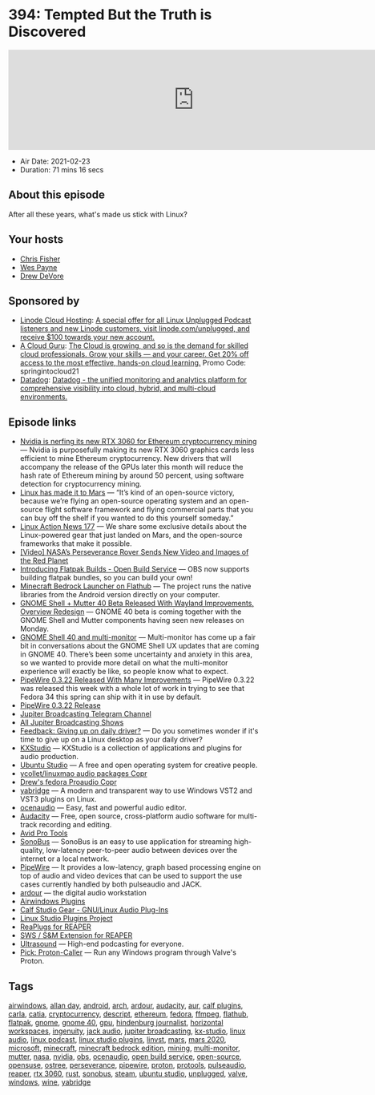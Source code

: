 # 394: Tempted But the Truth is Discovered

<iframe src="https://player.fireside.fm/v2/RUkczH-V+7ebZgCcB?theme=dark" width="740" height="200" frameborder="0" scrolling="no"></iframe>

* Air Date: 2021-02-23
* Duration: 71 mins 16 secs

## About this episode

After all these years, what's made us stick with Linux?

## Your hosts
* [Chris Fisher](https://linuxunplugged.com/hosts/chrislas)
* [Wes Payne](https://linuxunplugged.com/hosts/wes)
* [Drew DeVore](https://linuxunplugged.com/guests/drewdevore)

## Sponsored by

  * [Linode Cloud Hosting](https://linode.com/unplugged): [A special offer for all Linux Unplugged Podcast listeners and new Linode customers, visit linode.com/unplugged, and receive $100 towards your new account. ](https://linode.com/unplugged)
  * [A Cloud Guru](https://acloudguru.com/pricing?utm_source=jupiter&utm_medium=cpc&utm_campaign=2021_springintocloud): [The Cloud is growing, and so is the demand for skilled cloud professionals. Grow your skills — and your career. Get 20% off access to the most effective, hands-on cloud learning.](https://acloudguru.com/pricing?utm_source=jupiter&utm_medium=cpc&utm_campaign=2021_springintocloud) Promo Code: springintocloud21
  * [Datadog](http://datadog.com/unplugged): [Datadog - the unified monitoring and analytics platform for comprehensive visibility into cloud, hybrid, and multi-cloud environments.](http://datadog.com/unplugged)



## Episode links

  * [Nvidia is nerfing its new RTX 3060 for Ethereum cryptocurrency mining](https://www.theverge.com/2021/2/18/22289154/nvidia-rtx-3060-ethereum-mining-drivers-limit-cryptocurrency "Nvidia is nerfing its new RTX 3060 for Ethereum cryptocurrency mining") — Nvidia is purposefully making its new RTX 3060 graphics cards less efficient to mine Ethereum cryptocurrency. New drivers that will accompany the release of the GPUs later this month will reduce the hash rate of Ethereum mining by around 50 percent, using software detection for cryptocurrency mining.
  * [Linux has made it to Mars](https://www.theverge.com/2021/2/19/22291324/linux-perseverance-mars-curiosity-ingenuity "Linux has made it to Mars") — “It’s kind of an open-source victory, because we’re flying an open-source operating system and an open-source flight software framework and flying commercial parts that you can buy off the shelf if you wanted to do this yourself someday.”
  * [Linux Action News 177](https://linuxactionnews.com/177 "Linux Action News 177") — We share some exclusive details about the Linux-powered gear that just landed on Mars, and the open-source frameworks that make it possible.
  * [[Video] NASA’s Perseverance Rover Sends New Video and Images of the Red Planet](https://www.youtube.com/watch?t=4024&v=gYQwuYZbA6o&feature=youtu.be "\[Video\] NASA’s Perseverance Rover Sends New Video and Images of the Red Planet")
  * [Introducing Flatpak Builds - Open Build Service](https://openbuildservice.org/2021/02/18/introducing-flatpak-builds/ "Introducing Flatpak Builds - Open Build Service") — OBS now supports building flatpak bundles, so you can build your own!
  * [Minecraft Bedrock Launcher on Flathub](https://flathub.org/apps/details/io.mrarm.mcpelauncher "Minecraft Bedrock Launcher on Flathub") — The project runs the native libraries from the Android version directly on your computer.
  * [GNOME Shell + Mutter 40 Beta Released With Wayland Improvements, Overview Redesign](https://www.phoronix.com/scan.php?page=news_item&px=GNOME-Shell-Mutter-40-Beta "GNOME Shell + Mutter 40 Beta Released With Wayland Improvements, Overview Redesign") — GNOME 40 beta is coming together with the GNOME Shell and Mutter components having seen new releases on Monday.
  * [GNOME Shell 40 and multi-monitor](https://blogs.gnome.org/shell-dev/2021/02/23/gnome-shell-40-and-multi-monitor/ "GNOME Shell 40 and multi-monitor") — Multi-monitor has come up a fair bit in conversations about the GNOME Shell UX updates that are coming in GNOME 40. There’s been some uncertainty and anxiety in this area, so we wanted to provide more detail on what the multi-monitor experience will exactly be like, so people know what to expect.
  * [PipeWire 0.3.22 Released With Many Improvements](https://www.phoronix.com/scan.php?page=news_item&px=PipeWire-0.3.22-Released "PipeWire 0.3.22 Released With Many Improvements") — PipeWire 0.3.22 was released this week with a whole lot of work in trying to see that Fedora 34 this spring can ship with it in use by default.
  * [PipeWire 0.3.22 Release](https://gitlab.freedesktop.org/pipewire/pipewire/-/releases/0.3.22 "PipeWire 0.3.22 Release")
  * [Jupiter Broadcasting Telegram Channel](http://jupiterbroadcasting.com/telegram "Jupiter Broadcasting Telegram Channel")
  * [All Jupiter Broadcasting Shows](https://feed.jupiter.zone/allshows "All Jupiter Broadcasting Shows")
  * [Feedback: Giving up on daily driver?](https://slexy.org/view/s2AWB7JifB "Feedback: Giving up on daily driver?") — Do you sometimes wonder if it's time to give up on a Linux desktop as your daily driver?
  * [KXStudio](https://kx.studio/ "KXStudio") — KXStudio is a collection of applications and plugins for audio production.
  * [Ubuntu Studio](https://ubuntustudio.org/ "Ubuntu Studio") — A free and open operating system for creative people.
  * [ycollet/linuxmao audio packages Copr](https://copr.fedorainfracloud.org/coprs/ycollet/linuxmao/ "ycollet/linuxmao audio packages Copr")
  * [Drew's fedora Proaudio Copr](https://copr.fedorainfracloud.org/coprs/drewofdoom/fedora-proaudio/ "Drew's fedora Proaudio Copr")
  * [yabridge](https://github.com/robbert-vdh/yabridge "yabridge") — A modern and transparent way to use Windows VST2 and VST3 plugins on Linux.
  * [ocenaudio](https://www.ocenaudio.com/ "ocenaudio") — Easy, fast and powerful audio editor.
  * [Audacity](https://www.audacityteam.org/ "Audacity") — Free, open source, cross-platform audio software for multi-track recording and editing.
  * [Avid Pro Tools](https://www.avid.com/pro-tools "Avid Pro Tools")
  * [SonoBus](https://sonobus.net/ "SonoBus") — SonoBus is an easy to use application for streaming high-quality, low-latency peer-to-peer audio between devices over the internet or a local network.
  * [PipeWire](https://pipewire.org/ "PipeWire") — It provides a low-latency, graph based processing engine on top of audio and video devices that can be used to support the use cases currently handled by both pulseaudio and JACK.
  * [ardour](https://ardour.org/ "ardour") — the digital audio workstation
  * [Airwindows Plugins](http://www.airwindows.com/ "Airwindows Plugins")
  * [Calf Studio Gear - GNU/Linux Audio Plug-Ins](https://calf-studio-gear.org/ "Calf Studio Gear - GNU/Linux Audio Plug-Ins")
  * [Linux Studio Plugins Project](https://lsp-plug.in/ "Linux Studio Plugins Project")
  * [ReaPlugs for REAPER](https://www.reaper.fm/reaplugs/ "ReaPlugs for REAPER")
  * [SWS / S&M Extension for REAPER](https://www.sws-extension.org/ "SWS / S&M Extension for REAPER")
  * [Ultrasound](https://ultraschall.fm/ "Ultrasound") — High-end podcasting for everyone.
  * [Pick: Proton-Caller](https://github.com/caverym/proton-caller "Pick: Proton-Caller") — Run any Windows program through Valve's Proton.



## Tags

[airwindows](https://linuxunplugged.com/tags/airwindows), [allan day](https://linuxunplugged.com/tags/allan%20day), [android](https://linuxunplugged.com/tags/android), [arch](https://linuxunplugged.com/tags/arch), [ardour](https://linuxunplugged.com/tags/ardour), [audacity](https://linuxunplugged.com/tags/audacity), [aur](https://linuxunplugged.com/tags/aur), [calf plugins](https://linuxunplugged.com/tags/calf%20plugins), [carla](https://linuxunplugged.com/tags/carla), [catia](https://linuxunplugged.com/tags/catia), [cryptocurrency](https://linuxunplugged.com/tags/cryptocurrency), [descript](https://linuxunplugged.com/tags/descript), [ethereum](https://linuxunplugged.com/tags/ethereum), [fedora](https://linuxunplugged.com/tags/fedora), [ffmpeg](https://linuxunplugged.com/tags/ffmpeg), [flathub](https://linuxunplugged.com/tags/flathub), [flatpak](https://linuxunplugged.com/tags/flatpak), [gnome](https://linuxunplugged.com/tags/gnome), [gnome 40](https://linuxunplugged.com/tags/gnome%2040), [gpu](https://linuxunplugged.com/tags/gpu), [hindenburg journalist](https://linuxunplugged.com/tags/hindenburg%20journalist), [horizontal workspaces](https://linuxunplugged.com/tags/horizontal%20workspaces), [ingenuity](https://linuxunplugged.com/tags/ingenuity), [jack audio](https://linuxunplugged.com/tags/jack%20audio), [jupiter broadcasting](https://linuxunplugged.com/tags/jupiter%20broadcasting), [kx-studio](https://linuxunplugged.com/tags/kx-studio), [linux audio](https://linuxunplugged.com/tags/linux%20audio), [linux podcast](https://linuxunplugged.com/tags/linux%20podcast), [linux studio plugins](https://linuxunplugged.com/tags/linux%20studio%20plugins), [linvst](https://linuxunplugged.com/tags/linvst), [mars](https://linuxunplugged.com/tags/mars), [mars 2020](https://linuxunplugged.com/tags/mars%202020), [microsoft](https://linuxunplugged.com/tags/microsoft), [minecraft](https://linuxunplugged.com/tags/minecraft), [minecraft bedrock edition](https://linuxunplugged.com/tags/minecraft%20bedrock%20edition), [mining](https://linuxunplugged.com/tags/mining), [multi-monitor](https://linuxunplugged.com/tags/multi-monitor), [mutter](https://linuxunplugged.com/tags/mutter), [nasa](https://linuxunplugged.com/tags/nasa), [nvidia](https://linuxunplugged.com/tags/nvidia), [obs](https://linuxunplugged.com/tags/obs), [ocenaudio](https://linuxunplugged.com/tags/ocenaudio), [open build service](https://linuxunplugged.com/tags/open%20build%20service), [open-source](https://linuxunplugged.com/tags/open-source), [opensuse](https://linuxunplugged.com/tags/opensuse), [ostree](https://linuxunplugged.com/tags/ostree), [perseverance](https://linuxunplugged.com/tags/perseverance), [pipewire](https://linuxunplugged.com/tags/pipewire), [proton](https://linuxunplugged.com/tags/proton), [protools](https://linuxunplugged.com/tags/protools), [pulseaudio](https://linuxunplugged.com/tags/pulseaudio), [reaper](https://linuxunplugged.com/tags/reaper), [rtx 3060](https://linuxunplugged.com/tags/rtx%203060), [rust](https://linuxunplugged.com/tags/rust), [sonobus](https://linuxunplugged.com/tags/sonobus), [steam](https://linuxunplugged.com/tags/steam), [ubuntu studio](https://linuxunplugged.com/tags/ubuntu%20studio), [unplugged](https://linuxunplugged.com/tags/unplugged), [valve](https://linuxunplugged.com/tags/valve), [windows](https://linuxunplugged.com/tags/windows), [wine](https://linuxunplugged.com/tags/wine), [yabridge](https://linuxunplugged.com/tags/yabridge)